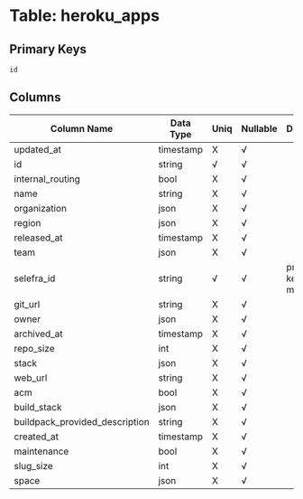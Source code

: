 # Table: heroku_apps

## Primary Keys 

```
id
```


## Columns 

|  Column Name   |  Data Type  | Uniq | Nullable | Description | 
|  ----  | ----  | ----  | ----  | ---- | 
| updated_at | timestamp | X | √ |  | 
| id | string | √ | √ |  | 
| internal_routing | bool | X | √ |  | 
| name | string | X | √ |  | 
| organization | json | X | √ |  | 
| region | json | X | √ |  | 
| released_at | timestamp | X | √ |  | 
| team | json | X | √ |  | 
| selefra_id | string | √ | √ | primary keys value md5 | 
| git_url | string | X | √ |  | 
| owner | json | X | √ |  | 
| archived_at | timestamp | X | √ |  | 
| repo_size | int | X | √ |  | 
| stack | json | X | √ |  | 
| web_url | string | X | √ |  | 
| acm | bool | X | √ |  | 
| build_stack | json | X | √ |  | 
| buildpack_provided_description | string | X | √ |  | 
| created_at | timestamp | X | √ |  | 
| maintenance | bool | X | √ |  | 
| slug_size | int | X | √ |  | 
| space | json | X | √ |  | 


